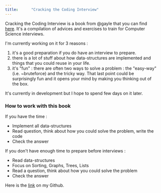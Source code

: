 ```yaml
---
title:      "Cracking the Coding Interview"
---
```


Cracking the Coding Interview is a book from @gayle that you can find [here](http://www.crackingthecodinginterview.com/resources.html).
It's a compilation of advices and exercises to train for Computer Science interviews.

I'm currently working on it for 3 reasons :
1. it's a good preparation if you do have an interview to prepare.
2. there is a lot of stuff about how data-structures are implemented and things that you could reuse in your life.
3. it's "fun" : there are often two ways to solve a problem : the "easy-way" (i.e. ~bruteforce) and the tricky way. That last point could be surprisingly fun and it opens your mind by making you thinking out of the box.

It's currently in development but I hope to spend few days on it later.

### How to work with this book

If you have the time :
* Implement all data-structures
* Read question, think about how you could solve the problem, write the code
* Check the answer

If you don't have enough time to prepare before interviews :
* Read data-structures
* Focus on Sorting, Graphs, Trees, Lists
* Read a question, think about how you could solve the problem
* Check the answer


Here is the [link](https://github.com/exced/CtCI6) on my Github.

